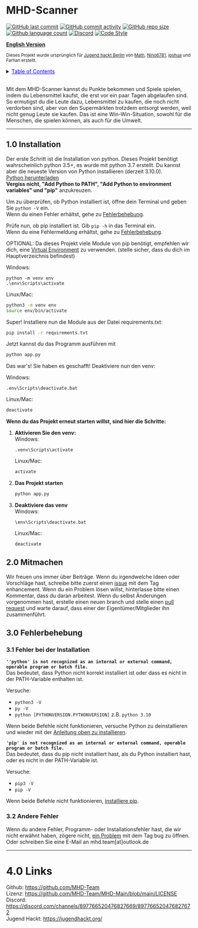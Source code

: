 # MHD-Scanner
[![GitHub last commit](https://img.shields.io/github/last-commit/MHD-Team/MHD-Main?logo=github&logoColor=success)](https://github.com/MHD-Team/MHD-Main/commits/main)
[![GitHub commit activity](https://img.shields.io/github/commit-activity/m/MHD-Team/MHD-Main?logo=github&logoColor=blue)](https://github.com/MHD-Team/MHD-Main/commits/main)
[![GitHub repo size](https://img.shields.io/github/repo-size/MHD-Team/MHD-Main?logo=github&logoColor=blue)](https://github.com/MHD-Team/MHD-Main)
[![Github language count](https://img.shields.io/github/languages/count/MHD-Team/MHD-Main?logo=github&logoColor=blue)](https://github.com/MHD-Team/MHD-Main)
[![Discord](https://img.shields.io/discord/897766520476827669?logo=discord&color=7289d9)](https://discord.com/channels/897766520476827669/897766520476827672)
[![Code Style](https://img.shields.io/badge/code%20style-black-black?logo=python&logoColor=black)](https://github.com/psf/black)

[**English Version**](https://github.com/MHD-Team/MHD-Main/blob/main/README.md)

<sup>Dieses Projekt wurde ursprünglich für <a href="https://jugendhackt.org/events/berlin/">Jugend hackt Berlin</a> von <a href="https://github.com/orgs/MHD-Team/people/Tams-Tams">Math</a>, <a href="https://github.com/orgs/MHD-Team/people/Nino6781">Nino6781</a>, <a href="https://github.com/orgs/MHD-Team/people/Joshuawwolf">joshua</a> und Farhan erstellt.</sup>

<details>
    <summary><span style="cursor:pointer;color:blue;text-decoration:underline;">Table of Contents</span></summary>
    <ul>
        <li>1.0 <a href="#10-installation">Installation</a></li>
        <li>2.0 <a href="#20-mitmachen">Mitmachen</a></li>
        <li>3.0 <a href="#30-fehlerbehebung">Fehlerbehebung</a>
            <ul>
                <li>3.1 <a href="#31-fehler-bei-der-installation">Fehler bei der Installation</a></li>
                <li>3.2 <a href="#32-andere-fehler">Andere Fehler</a></li>
            </ul>
        </li>
        <li>4.0 <a href="#40-links">Links</a></li>
    </ul>
</details>

<br>


Mit dem MHD-Scanner kannst du Punkte bekommen und Spiele spielen, indem du Lebensmittel kaufst, die erst vor ein paar Tagen abgelaufen sind. So ermutigst du die Leute dazu, Lebensmittel zu kaufen, die noch nicht verdorben sind, aber von den Supermärkten trotzdem entsorgt werden, weil nicht genug Leute sie kaufen. Das ist eine Win-Win-Situation, sowohl für die Menschen, die spielen können, als auch für die Umwelt.

---

## 1.0 Installation
Der erste Schritt ist die Installation von python. Dieses Projekt benötigt wahrscheinlich python 3.5+, es wurde mit python 3.7 erstellt. Du kannst aber die neueste Version von Python installieren (derzeit 3.10.0).  
[Python herunterladen](https://www.python.org/downloads/)  
**Vergiss nicht, "Add Python to PATH", "Add Python to environment variables" und "pip"** anzukreuzen.  

Um zu überprüfen, ob Python installiert ist, öffne dein Terminal und geben Sie `python -V` ein.  
Wenn du einen Fehler erhältst, gehe zu [Fehlerbehebung](#30-fehlerbehebung).

Prüfe nun, ob pip installiert ist. Gib `pip -h` in das Terminal ein.  
Wenn du eine Fehlermeldung erhältst, gehe zu [Fehlerbehebung](#30-fehlerbehebung).

OPTIONAL: Da dieses Projekt viele Module von pip benötigt, empfehlen wir dich, eine [Virtual Environment](https://www.section.io/engineering-education/introduction-to-virtual-environments-and-dependency-managers/) zu verwenden. (stelle sicher, dass du dich im Hauptverzeichnis befindest)  

Windows:
```
python -m venv env
.\env\Scripts\activate
```

Linux/Mac:
```bash
python3 -m venv env
source env/bin/activate
```

Super! Installiere nun die Module aus der Datei requirements.txt:
```bash
pip install -r requirements.txt
```

Jetzt kannst du das Programm ausführen mit
```bash
python app.py
```

Das war's! Sie haben es geschafft! Deaktiviere nun den venv:

Windows:
```
.env\Scripts\deactivate.bat
```

Linux/Mac:
```bash
deactivate
```



**Wenn du das Projekt erneut starten willst, sind hier die Schritte:**  
1. **Aktivieren Sie den venv:**  
	Windows:
	```
	.venv\Scripts\activate
	```

	Linux/Mac:
	```bash
	activate
	```

2. **Das Projekt starten**  
	```bash
	python app.py
	```

3. **Deaktiviere das venv**  
	Windows:
	```
	\env\Scripts\deactivate.bat
	```

	Linux/Mac:
	```bash
	deactivate
	```

## 2.0 Mitmachen
Wir freuen uns immer über Beiträge. Wenn du irgendwelche Ideen oder Vorschläge hast, schreibe bitte zuerst einen [issue](https://github.com/MHD-Team/MHD-Main/issues/new) mit dem Tag enhancement. Wenn du ein Problem lösen willst, hinterlasse bitte einen Kommentar, dass du daran arbeitest. Wenn du selbst Änderungen vorgenommen hast, erstelle einen neuen branch und stelle einen [pull request](https://github.com/MHD-Team/MHD-Main/compare) und warte darauf, dass einer der Eigentümer/Mitglieder ihn zusammenführt.

## 3.0 Fehlerbehebung

### 3.1 Fehler bei der Installation
**`''python' is not recognized as an internal or external command,
operable program or batch file.`**  
Das bedeutet, dass Python nicht korrekt installiert ist oder dass es nicht in der PATH-Variable enthalten ist.  

Versuche:

- `python3 -V`
- `py -V`
- `python [PYTHONVERSION.PYTHONVERSION]` z.B. `python 3.10`

Wenn beide Befehle nicht funktionieren, versuche Python zu deinstallieren und wieder mit der [Anleitung oben zu installieren](#11-installing).

**`'pip' is not recognized as an internal or external command,
operable program or batch file.`**  
Das bedeutet, dass du pip nicht installiert hast, als du Python installiert hast, oder es nicht in der PATH-Variable ist.  

Versuche:

- `pip3 -V`
- `pip -V`

Wenn beide Befehle nicht funktionieren, [installiere pip](https://pip.pypa.io/en/stable/installation/).

### 3.2 Andere Fehler
Wenn du andere Fehler, Programm- oder Installationsfehler hast, die wir nicht erwähnt haben, zögere nicht, [ein Problem](https://github.com/MHD-Team/MHD-Main/issues/new) mit dem Tag bug zu öffnen.
Oder schreiben Sie eine E-Mail an mhd.team[at]outlook.de

---

# 4.0 Links
Github: https://github.com/MHD-Team  
Lizenz: https://github.com/MHD-Team/MHD-Main/blob/main/LICENSE  
Discord: https://discord.com/channels/897766520476827669/897766520476827672  
Jugend Hackt: https://jugendhackt.org/ 